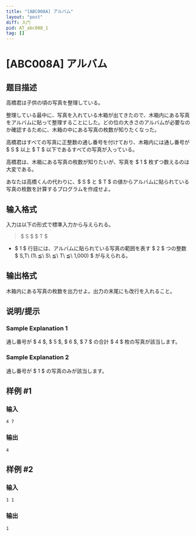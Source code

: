 ```yaml
---
title: "[ABC008A] アルバム"
layout: "post"
diff: 入门
pid: AT_abc008_1
tag: []
---
```


# [ABC008A] アルバム

## 题目描述

[problemUrl]: https://atcoder.jp/contests/abc008/tasks/abc008_1

高橋君は子供の頃の写真を整理している。

整理している最中に、写真を入れている木箱が出てきたので、木箱内にある写真をアルバムに貼って整理することにした。どの位の大きさのアルバムが必要なのか確認するために、木箱の中にある写真の枚数が知りたくなった。

高橋君はすべての写真に正整数の通し番号を付けており、木箱内には通し番号が $ S $ 以上 $ T $ 以下であるすべての写真が入っている。

高橋君は、木箱にある写真の枚数が知りたいが、写真を $ 1 $ 枚ずつ数えるのは大変である。

あなたは高橋くんの代わりに、$ S $ と $ T $ の値からアルバムに貼られている写真の枚数を計算するプログラムを作成せよ。

## 输入格式

入力は以下の形式で標準入力から与えられる。

> $ S $ $ T $

- $ 1 $ 行目には、アルバムに貼られている写真の範囲を表す $ 2 $ つの整数 $ S,T\ (1\ ≦\ S\ ≦\ T\ ≦\ 1,000) $ が与えられる。

## 输出格式

木箱内にある写真の枚数を出力せよ。出力の末尾にも改行を入れること。

## 说明/提示

### Sample Explanation 1

通し番号が $ 4 $, $ 5 $, $ 6 $, $ 7 $ の合計 $ 4 $ 枚の写真が該当します。

### Sample Explanation 2

通し番号が $ 1 $ の写真のみが該当します。

## 样例 #1

### 输入

```
4 7
```

### 输出

```
4
```

## 样例 #2

### 输入

```
1 1
```

### 输出

```
1
```

